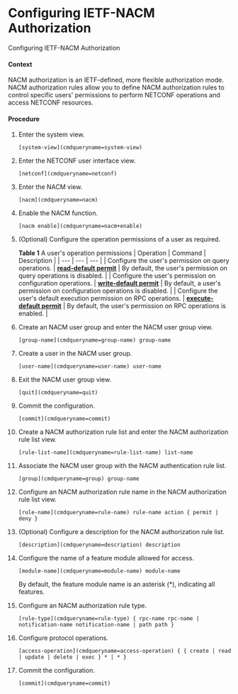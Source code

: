 Configuring IETF-NACM Authorization
===================================

Configuring IETF-NACM Authorization

#### Context

NACM authorization is an IETF-defined, more flexible authorization mode. NACM authorization rules allow you to define NACM authorization rules to control specific users' permissions to perform NETCONF operations and access NETCONF resources.


#### Procedure

1. Enter the system view.
   
   
   ```
   [system-view](cmdqueryname=system-view)
   ```
2. Enter the NETCONF user interface view.
   
   
   ```
   [netconf](cmdqueryname=netconf)
   ```
3. Enter the NACM view.
   
   
   ```
   [nacm](cmdqueryname=nacm)
   ```
4. Enable the NACM function.
   
   
   ```
   [nacm enable](cmdqueryname=nacm+enable)
   ```
5. (Optional) Configure the operation permissions of a user as required.
   
   
   
   **Table 1** A user's operation permissions
   | Operation | Command | Description |
   | --- | --- | --- |
   | Configure the user's permission on query operations. | [**read-default permit**](cmdqueryname=read-default+permit) | By default, the user's permission on query operations is disabled. |
   | Configure the user's permission on configuration operations. | [**write-default permit**](cmdqueryname=write-default+permit) | By default, a user's permission on configuration operations is disabled. |
   | Configure the user's default execution permission on RPC operations. | [**execute-default permit**](cmdqueryname=execute-default+permit) | By default, the user's permission on RPC operations is enabled. |
6. Create an NACM user group and enter the NACM user group view.
   
   
   ```
   [group-name](cmdqueryname=group-name) group-name
   ```
7. Create a user in the NACM user group.
   
   
   ```
   [user-name](cmdqueryname=user-name) user-name
   ```
8. Exit the NACM user group view.
   
   
   ```
   [quit](cmdqueryname=quit)
   ```
9. Commit the configuration.
   
   
   ```
   [commit](cmdqueryname=commit)
   ```
10. Create a NACM authorization rule list and enter the NACM authorization rule list view.
    
    
    ```
    [rule-list-name](cmdqueryname=rule-list-name) list-name
    ```
11. Associate the NACM user group with the NACM authentication rule list.
    
    
    ```
    [group](cmdqueryname=group) group-name
    ```
12. Configure an NACM authorization rule name in the NACM authorization rule list view.
    
    
    ```
    [rule-name](cmdqueryname=rule-name) rule-name action { permit | deny }
    ```
13. (Optional) Configure a description for the NACM authorization rule list.
    
    
    ```
    [description](cmdqueryname=description) description
    ```
14. Configure the name of a feature module allowed for access.
    
    
    ```
    [module-name](cmdqueryname=module-name) module-name
    ```
    
    By default, the feature module name is an asterisk (\*), indicating all features.
15. Configure an NACM authorization rule type.
    
    
    ```
    [rule-type](cmdqueryname=rule-type) { rpc-name rpc-name | notification-name notification-name | path path }
    ```
16. Configure protocol operations.
    
    
    ```
    [access-operation](cmdqueryname=access-operation) { { create | read | update | delete | exec } * | * }
    ```
17. Commit the configuration.
    
    
    ```
    [commit](cmdqueryname=commit)
    ```